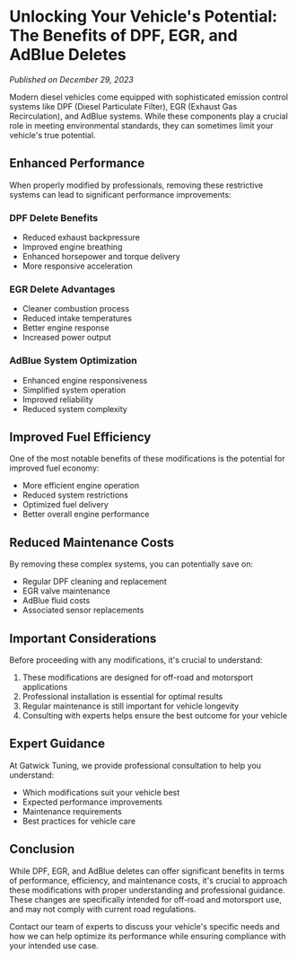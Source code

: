 # Unlocking Your Vehicle's Potential: The Benefits of DPF, EGR, and AdBlue Deletes

*Published on December 29, 2023*

Modern diesel vehicles come equipped with sophisticated emission control systems like DPF (Diesel Particulate Filter), EGR (Exhaust Gas Recirculation), and AdBlue systems. While these components play a crucial role in meeting environmental standards, they can sometimes limit your vehicle's true potential.

## Enhanced Performance

When properly modified by professionals, removing these restrictive systems can lead to significant performance improvements:

### DPF Delete Benefits
- Reduced exhaust backpressure
- Improved engine breathing
- Enhanced horsepower and torque delivery
- More responsive acceleration

### EGR Delete Advantages
- Cleaner combustion process
- Reduced intake temperatures
- Better engine response
- Increased power output

### AdBlue System Optimization
- Enhanced engine responsiveness
- Simplified system operation
- Improved reliability
- Reduced system complexity

## Improved Fuel Efficiency

One of the most notable benefits of these modifications is the potential for improved fuel economy:
- More efficient engine operation
- Reduced system restrictions
- Optimized fuel delivery
- Better overall engine performance

## Reduced Maintenance Costs

By removing these complex systems, you can potentially save on:
- Regular DPF cleaning and replacement
- EGR valve maintenance
- AdBlue fluid costs
- Associated sensor replacements

## Important Considerations

Before proceeding with any modifications, it's crucial to understand:
1. These modifications are designed for off-road and motorsport applications
2. Professional installation is essential for optimal results
3. Regular maintenance is still important for vehicle longevity
4. Consulting with experts helps ensure the best outcome for your vehicle

## Expert Guidance

At Gatwick Tuning, we provide professional consultation to help you understand:
- Which modifications suit your vehicle best
- Expected performance improvements
- Maintenance requirements
- Best practices for vehicle care

## Conclusion

While DPF, EGR, and AdBlue deletes can offer significant benefits in terms of performance, efficiency, and maintenance costs, it's crucial to approach these modifications with proper understanding and professional guidance. These changes are specifically intended for off-road and motorsport use, and may not comply with current road regulations.

Contact our team of experts to discuss your vehicle's specific needs and how we can help optimize its performance while ensuring compliance with your intended use case.
